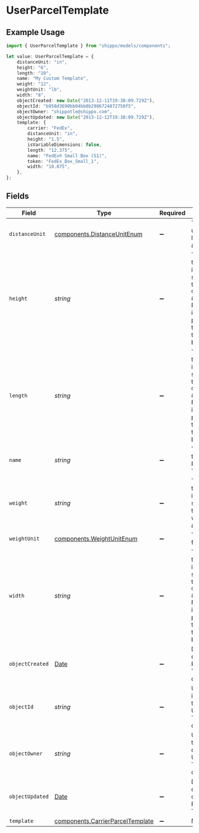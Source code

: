 # UserParcelTemplate

## Example Usage

```typescript
import { UserParcelTemplate } from "shippo/models/components";

let value: UserParcelTemplate = {
    distanceUnit: "in",
    height: "6",
    length: "10",
    name: "My Custom Template",
    weight: "12",
    weightUnit: "lb",
    width: "8",
    objectCreated: new Date("2013-12-11T19:38:09.729Z"),
    objectId: "b958d3690bb04bb8b2986724872750f5",
    objectOwner: "shippotle@shippo.com",
    objectUpdated: new Date("2013-12-12T19:38:09.729Z"),
    template: {
        carrier: "FedEx",
        distanceUnit: "in",
        height: "1.5",
        isVariableDimensions: false,
        length: "12.375",
        name: "FedEx® Small Box (S1)",
        token: "FedEx_Box_Small_1",
        width: "10.875",
    },
};
```

## Fields

| Field                                                                                                                                                           | Type                                                                                                                                                            | Required                                                                                                                                                        | Description                                                                                                                                                     | Example                                                                                                                                                         |
| --------------------------------------------------------------------------------------------------------------------------------------------------------------- | --------------------------------------------------------------------------------------------------------------------------------------------------------------- | --------------------------------------------------------------------------------------------------------------------------------------------------------------- | --------------------------------------------------------------------------------------------------------------------------------------------------------------- | --------------------------------------------------------------------------------------------------------------------------------------------------------------- |
| `distanceUnit`                                                                                                                                                  | [components.DistanceUnitEnum](../../models/components/distanceunitenum.md)                                                                                      | :heavy_minus_sign:                                                                                                                                              | The measure unit used for length, width and height.                                                                                                             | in                                                                                                                                                              |
| `height`                                                                                                                                                        | *string*                                                                                                                                                        | :heavy_minus_sign:                                                                                                                                              | The height of the package, in units specified by the `distance_unit` attribute. Required, but if using a preset carrier template then this field must be empty. | 6                                                                                                                                                               |
| `length`                                                                                                                                                        | *string*                                                                                                                                                        | :heavy_minus_sign:                                                                                                                                              | The length of the package, in units specified by the `distance_unit` attribute. Required, but if using a preset carrier template then this field must be empty. | 10                                                                                                                                                              |
| `name`                                                                                                                                                          | *string*                                                                                                                                                        | :heavy_minus_sign:                                                                                                                                              | The name of the User Parcel Template                                                                                                                            | My Custom Template                                                                                                                                              |
| `weight`                                                                                                                                                        | *string*                                                                                                                                                        | :heavy_minus_sign:                                                                                                                                              | The weight of the package, in units specified by the weight_unit attribute.                                                                                     | 12                                                                                                                                                              |
| `weightUnit`                                                                                                                                                    | [components.WeightUnitEnum](../../models/components/weightunitenum.md)                                                                                          | :heavy_minus_sign:                                                                                                                                              | The unit used for weight.                                                                                                                                       | lb                                                                                                                                                              |
| `width`                                                                                                                                                         | *string*                                                                                                                                                        | :heavy_minus_sign:                                                                                                                                              | The width of the package, in units specified by the `distance_unit` attribute. Required, but if using a preset carrier template then this field must be empty.  | 8                                                                                                                                                               |
| `objectCreated`                                                                                                                                                 | [Date](https://developer.mozilla.org/en-US/docs/Web/JavaScript/Reference/Global_Objects/Date)                                                                   | :heavy_minus_sign:                                                                                                                                              | Date and time of User Parcel Template creation                                                                                                                  | 2013-12-11T19:38:09.729Z                                                                                                                                        |
| `objectId`                                                                                                                                                      | *string*                                                                                                                                                        | :heavy_minus_sign:                                                                                                                                              | Unique identifier of the given User Parcel Template object                                                                                                      | b958d3690bb04bb8b2986724872750f5                                                                                                                                |
| `objectOwner`                                                                                                                                                   | *string*                                                                                                                                                        | :heavy_minus_sign:                                                                                                                                              | Username of the user who created the User Parcel Template object                                                                                                | shippotle@shippo.com                                                                                                                                            |
| `objectUpdated`                                                                                                                                                 | [Date](https://developer.mozilla.org/en-US/docs/Web/JavaScript/Reference/Global_Objects/Date)                                                                   | :heavy_minus_sign:                                                                                                                                              | Date and time of last update on User Parcel Template                                                                                                            | 2013-12-12T19:38:09.729Z                                                                                                                                        |
| `template`                                                                                                                                                      | [components.CarrierParcelTemplate](../../models/components/carrierparceltemplate.md)                                                                            | :heavy_minus_sign:                                                                                                                                              | N/A                                                                                                                                                             |                                                                                                                                                                 |
